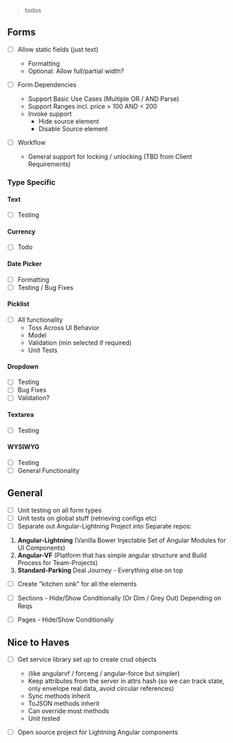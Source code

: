> todos

## Forms

- [ ] Allow static fields (just text)
	- Formatting
	- Optional: Allow full/partial width?

- [ ] Form Dependencies 
	- Support Basic Use Cases (Multiple OR / AND Parse)
	- Support Ranges incl. price > 100 AND < 200
	- Invoke support
		- Hide source element
		- Disable Source element

- [ ] Workflow
	- General support for locking / unlocking (TBD from Client Requirements) 

### Type Specific

#### Text
- [ ] Testing

#### Currency
- [ ] Todo

#### Date Picker
- [ ] Formatting
- [ ] Testing / Bug Fixes

#### Picklist
- [ ] All functionality
	- Toss Across UI Behavior
	- Model
	- Validation (min selected if required)
	- Unit Tests

#### Dropdown
- [ ] Testing
- [ ] Bug Fixes
- [ ] Validation?

#### Textarea
- [ ] Testing

#### WYSIWYG
- [ ] Testing
- [ ] General Functionality

## General

- [ ] Unit testing on all form types
- [ ] Unit tests on global stuff (retrieving configs etc)
- [ ] Separate out Angular-Lightning Project into Separate repos:

1) **Angular-Lightning** (Vanilla Bower Injectable Set of Angular Modules for UI Components)
2) **Angular-VF** (Platform that has simple angular structure and Build Process for Team-Projects)
3) **Standard-Parking** Deal Journey - Everything else on top

- [ ] Create "kitchen sink" for all the elements
- [ ] Sections - Hide/Show Conditionally (Or Dim / Grey Out) Depending on Reqs
- [ ] Pages - Hide/Show Conditionally


## Nice to Haves

- [ ] Get service library set up to create crud objects 
	- (like angularvf / forceng / angular-force but simpler)
	- Keep attributes from the server in attrs hash (so we can track state, only envelope real data, avoid circular references)
	- Sync methods inherit
	- ToJSON methods inherit
	- Can override most methods
	- Unit tested

- [ ] Open source project for Lightning Angular components

